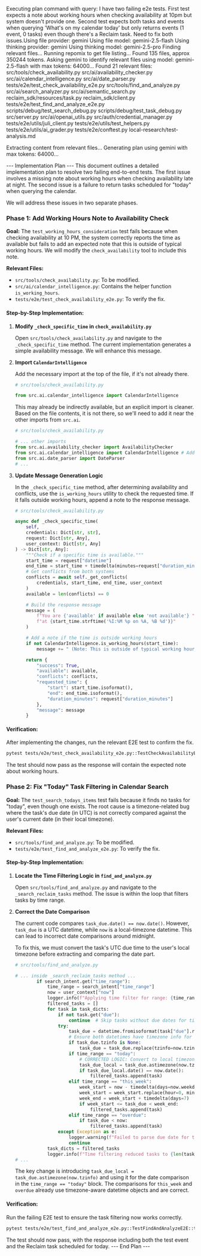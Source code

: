 Executing plan command with query: I have two failing e2e tests. First test expects a note about working hours when checking availability at 10pm but system doesn't provide one. Second test expects both tasks and events when querying 'What's on my calendar today' but only returns events (1 event, 0 tasks) even though there's a Reclaim task. Need to fix both issues.Using file provider: gemini
Using file model: gemini-2.5-flash
Using thinking provider: gemini
Using thinking model: gemini-2.5-pro
Finding relevant files...
Running repomix to get file listing...
Found 135 files, approx 350244 tokens.
Asking gemini to identify relevant files using model: gemini-2.5-flash with max tokens: 64000...
Found 21 relevant files:
src/tools/check_availability.py
src/ai/availability_checker.py
src/ai/calendar_intelligence.py
src/ai/date_parser.py
tests/e2e/test_check_availability_e2e.py
src/tools/find_and_analyze.py
src/ai/search_analyzer.py
src/ai/semantic_search.py
reclaim_sdk/resources/task.py
reclaim_sdk/client.py
tests/e2e/test_find_and_analyze_e2e.py
scripts/debug/test_search_debug.py
scripts/debug/test_task_debug.py
src/server.py
src/ai/openai_utils.py
src/auth/credential_manager.py
tests/e2e/utils/juli_client.py
tests/e2e/utils/test_helpers.py
tests/e2e/utils/ai_grader.py
tests/e2e/conftest.py
local-research/test-analysis.md

Extracting content from relevant files...
Generating plan using gemini with max tokens: 64000...

--- Implementation Plan ---
This document outlines a detailed implementation plan to resolve two failing end-to-end tests. The first issue involves a missing note about working hours when checking availability late at night. The second issue is a failure to return tasks scheduled for "today" when querying the calendar.

We will address these issues in two separate phases.

### Phase 1: Add Working Hours Note to Availability Check

**Goal:** The `test_working_hours_consideration` test fails because when checking availability at 10 PM, the system correctly reports the time as available but fails to add an expected note that this is outside of typical working hours. We will modify the `check_availability` tool to include this note.

**Relevant Files:**
*   `src/tools/check_availability.py`: To be modified.
*   `src/ai/calendar_intelligence.py`: Contains the helper function `is_working_hours`.
*   `tests/e2e/test_check_availability_e2e.py`: To verify the fix.

#### Step-by-Step Implementation:

1.  **Modify `_check_specific_time` in `check_availability.py`**

    Open `src/tools/check_availability.py` and navigate to the `_check_specific_time` method. The current implementation generates a simple availability message. We will enhance this message.

2.  **Import `CalendarIntelligence`**

    Add the necessary import at the top of the file, if it's not already there.
    ```python
    # src/tools/check_availability.py
    
    from src.ai.calendar_intelligence import CalendarIntelligence
    ```
    This may already be indirectly available, but an explicit import is cleaner. Based on the file contents, it is not there, so we'll need to add it near the other imports from `src.ai`.

    ```python
    # src/tools/check_availability.py
    
    # ... other imports
    from src.ai.availability_checker import AvailabilityChecker
    from src.ai.calendar_intelligence import CalendarIntelligence # Add this
    from src.ai.date_parser import DateParser
    # ...
    ```

3.  **Update Message Generation Logic**

    In the `_check_specific_time` method, after determining availability and conflicts, use the `is_working_hours` utility to check the requested time. If it falls outside working hours, append a note to the response message.

    ```python
    # src/tools/check_availability.py
    
    async def _check_specific_time(
        self,
        credentials: Dict[str, str],
        request: Dict[str, Any],
        user_context: Dict[str, Any]
    ) -> Dict[str, Any]:
        """Check if a specific time is available."""
        start_time = request["datetime"]
        end_time = start_time + timedelta(minutes=request["duration_minutes"])
        # Get conflicts from both systems
        conflicts = await self._get_conflicts(
            credentials, start_time, end_time, user_context
        )
        available = len(conflicts) == 0
    
        # Build the response message
        message = (
            f"You are {'available' if available else 'not available'} "
            f"at {start_time.strftime('%I:%M %p on %A, %B %d')}"
        )
    
        # Add a note if the time is outside working hours
        if not CalendarIntelligence.is_working_hours(start_time):
            message += " (Note: This is outside of typical working hours, 9am-6pm on weekdays)."
    
        return {
            "success": True,
            "available": available,
            "conflicts": conflicts,
            "requested_time": {
                "start": start_time.isoformat(),
                "end": end_time.isoformat(),
                "duration_minutes": request["duration_minutes"]
            },
            "message": message
        }
    ```

#### Verification:

After implementing the changes, run the relevant E2E test to confirm the fix.

```bash
pytest tests/e2e/test_check_availability_e2e.py::TestCheckAvailabilityE2E::test_working_hours_consideration
```

The test should now pass as the response will contain the expected note about working hours.

### Phase 2: Fix "Today" Task Filtering in Calendar Search

**Goal:** The `test_search_todays_items` test fails because it finds no tasks for "today", even though one exists. The root cause is a timezone-related bug where the task's due date (in UTC) is not correctly compared against the user's current date (in their local timezone).

**Relevant Files:**
*   `src/tools/find_and_analyze.py`: To be modified.
*   `tests/e2e/test_find_and_analyze_e2e.py`: To verify the fix.

#### Step-by-Step Implementation:

1.  **Locate the Time Filtering Logic in `find_and_analyze.py`**

    Open `src/tools/find_and_analyze.py` and navigate to the `_search_reclaim_tasks` method. The issue is within the loop that filters tasks by time range.

2.  **Correct the Date Comparison**

    The current code compares `task_due.date() == now.date()`. However, `task_due` is a UTC datetime, while `now` is a local-timezone datetime. This can lead to incorrect date comparisons around midnight.

    To fix this, we must convert the task's UTC due time to the user's local timezone before extracting and comparing the date part.

    ```python
    # src/tools/find_and_analyze.py
    
    # ... inside _search_reclaim_tasks method ...
            if search_intent.get("time_range"):
                time_range = search_intent["time_range"]
                now = user_context["now"]
                logger.info(f"Applying time filter for range: {time_range}")
                filtered_tasks = []
                for task in task_dicts:
                    if not task.get("due"):
                        continue  # Skip tasks without due dates for time-based searches
                    try:
                        task_due = datetime.fromisoformat(task["due"].replace("Z", "+00:00"))
                        # Ensure both datetimes have timezone info for comparison
                        if task_due.tzinfo is None:
                            task_due = task_due.replace(tzinfo=now.tzinfo)
                        if time_range == "today":
                            # CORRECTED LOGIC: Convert to local timezone before comparing dates
                            task_due_local = task_due.astimezone(now.tzinfo)
                            if task_due_local.date() == now.date():
                                filtered_tasks.append(task)
                        elif time_range == "this_week":
                            week_start = now - timedelta(days=now.weekday())
                            week_start = week_start.replace(hour=0, minute=0, second=0, microsecond=0)
                            week_end = week_start + timedelta(days=7)
                            if week_start <= task_due < week_end:
                                filtered_tasks.append(task)
                        elif time_range == "overdue":
                            if task_due < now:
                                filtered_tasks.append(task)
                    except Exception as e:
                        logger.warning(f"Failed to parse due date for task {task['id']}: {e}")
                        continue
                task_dicts = filtered_tasks
                logger.info(f"Time filtering reduced tasks to {len(task_dicts)} items")
    # ...
    ```
    The key change is introducing `task_due_local = task_due.astimezone(now.tzinfo)` and using it for the date comparison in the `time_range == "today"` block. The comparisons for `this_week` and `overdue` already use timezone-aware datetime objects and are correct.

#### Verification:

Run the failing E2E test to ensure the task filtering now works correctly.

```bash
pytest tests/e2e/test_find_and_analyze_e2e.py::TestFindAndAnalyzeE2E::test_search_todays_items
```

The test should now pass, with the response including both the test event and the Reclaim task scheduled for today.
--- End Plan ---
